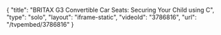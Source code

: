 {
    "title": "BRITAX G3 Convertible Car Seats: Securing Your Child using C",
    "type": "solo",
    "layout": "iframe-static",
    "videoId": "3786816",
    "url": "\/tvpembed\/3786816"
}